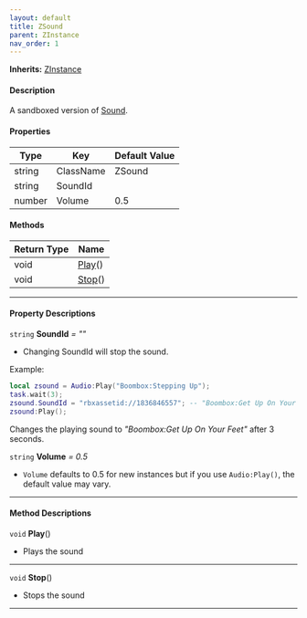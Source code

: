 ```yaml
---
layout: default
title: ZSound
parent: ZInstance
nav_order: 1
---
```


**Inherits:** [ZInstance](ZInstance)
#### Description
A sandboxed version of [Sound](https://create.roblox.com/docs/reference/engine/classes/Sound).

#### Properties

| Type | Key | Default Value |  
| --- | --- | --- |  
| string | ClassName | ZSound |  
| string | SoundId |  |
| number | Volume | 0.5 |

#### Methods

| Return Type | Name |
| --- | --- |
| void | [Play](#play)() |
| void | [Stop](#stop)() |

---
#### Property Descriptions

`string` **SoundId** *= ""*
- Changing SoundId will stop the sound.

Example:

```lua
local zsound = Audio:Play("Boombox:Stepping Up");
task.wait(3);
zsound.SoundId = "rbxassetid://1836846557"; -- "Boombox:Get Up On Your Feet"
zsound:Play();
```

Changes the playing sound to *"Boombox:Get Up On Your Feet"* after 3 seconds.

`string` **Volume** *= 0.5*
- `Volume` defaults to 0.5 for new instances but if you use `Audio:Play()`, the default value may vary.

---
#### Method Descriptions
<a name="play"></a>
`void` **Play**()
- Plays the sound

---
<a name="stop"></a>
`void` **Stop**()
- Stops the sound

---
